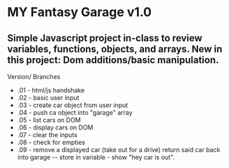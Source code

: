 MY Fantasy Garage v1.0
=======   
Simple Javascript project in-class to review variables, functions, objects, and
arrays. New in this project: Dom additions/basic manipulation.
----------
Version/ Branches

* .01 - html/js handshake
* .02 - basic user input
* .03 - create car object from user input
* .04 - push ca object into "garage" array
* .05 - list cars on DOM
* .06 - display cars on DOM
* .07 - clear the inputs
* .08 - check for empties
* .09 - remove a displayed car (take out for a drive) 
return said car back into garage -- store in variable - show "hey car is out".
